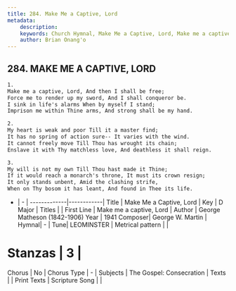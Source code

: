 ```yaml
---
title: 284. Make Me a Captive, Lord
metadata:
    description: 
    keywords: Church Hymnal, Make Me a Captive, Lord, Make me a captive, Lord, 
    author: Brian Onang'o
---
```



## 284. MAKE ME A CAPTIVE, LORD

```txt
1.
Make me a captive, Lord, And then I shall be free;
Force me to render up my sword, And I shall conqueror be.
I sink in life's alarms When by myself I stand;
Imprison me within Thine arms, And strong shall be my hand.

2.
My heart is weak and poor Till it a master find;
It has no spring of action sure-- It varies with the wind.
It cannot freely move Till Thou has wrought its chain;
Enslave it with Thy matchless love, And deathless it shall reign.

3.
My will is not my own Till Thou hast made it Thine;
If it would reach a monarch's throne, It must its crown resign;
It only stands unbent, Amid the clashing strife,
When on Thy bosom it has leant, And found in Thee its life.
```

- |   -  |
-------------|------------|
Title | Make Me a Captive, Lord |
Key | D Major |
Titles |  |
First Line | Make me a captive, Lord |
Author | George Matheson (1842-1906)
Year | 1941
Composer| George W. Martin |
Hymnal|  - |
Tune| LEOMINSTER |
Metrical pattern | |
# Stanzas | 3 |
Chorus | No |
Chorus Type | - |
Subjects | The Gospel: Consecration |
Texts |  |
Print Texts | 
Scripture Song |  |
  
